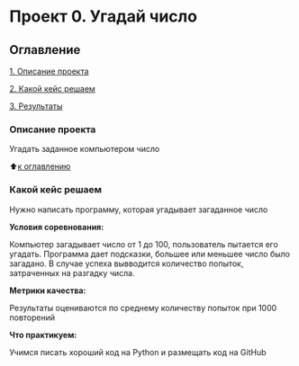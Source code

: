 # Проект 0. Угадай число

## Оглавление
[1. Описание проекта](https://github.com/esmelnikova/education_dst_128/tree/main/Project_0/README.md#Описание-проекта)

[2. Какой кейс решаем](https://github.com/esmelnikova/education_dst_128/tree/main/Project_0/README.md#Какой-кейс-решаем)

[3. Результаты]()

### Описание проекта
Угадать заданное компьютером число

:arrow_up:[к оглавлению](https://github.com/esmelnikova/education_dst_128/tree/main/Project_0/README.md#Оглавление)

### Какой кейс решаем
Нужно написать программу, которая угадывает загаданное число

**Условия соревнования:**

Компьютер загадывает число от 1 до 100, пользователь пытается его угадать.
Программа дает подсказки, большее или меньшее число было загадано.
В случае успеха вывводится количество попыток, затраченных на разгадку числа.

**Метрики качества:**

Результаты оцениваются по среднему количеству попыток при 1000 повторений

**Что практикуем:**

Учимся писать хороший код на Python и размещать код на GitHub